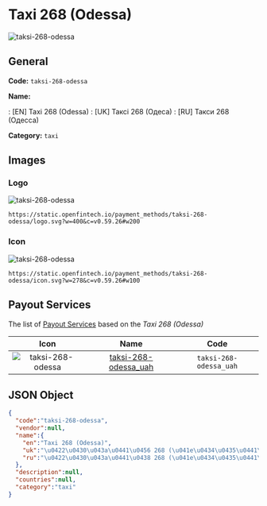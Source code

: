 
# Taxi 268 (Odessa) 
![taksi-268-odessa](https://static.openfintech.io/payment_methods/taksi-268-odessa/logo.svg?w=400&c=v0.59.26#w200)  

## General 
**Code:** `taksi-268-odessa` 
 
**Name:** 
 
:	[EN] Taxi 268 (Odessa) 
:	[UK] Таксі 268 (Одеса) 
:	[RU] Такси 268 (Одесса) 
 
**Category:** `taxi` 
 

## Images 

### Logo 
![taksi-268-odessa](https://static.openfintech.io/payment_methods/taksi-268-odessa/logo.svg?w=400&c=v0.59.26#w200)  

```
https://static.openfintech.io/payment_methods/taksi-268-odessa/logo.svg?w=400&c=v0.59.26#w200
```  

### Icon 
![taksi-268-odessa](https://static.openfintech.io/payment_methods/taksi-268-odessa/icon.svg?w=278&c=v0.59.26#w100)  

```
https://static.openfintech.io/payment_methods/taksi-268-odessa/icon.svg?w=278&c=v0.59.26#w100
```  

## Payout Services 
 
The list of [Payout Services](/payout-services/) based on the _Taxi 268 (Odessa)_ 

|Icon|Name|Code| 
|:---:|:---:|:---:| 
|![taksi-268-odessa](https://static.openfintech.io/payout_methods/taksi-268-odessa/icon.png?w=278&c=v0.59.26#w40) |[taksi-268-odessa_uah](/payout-services/taksi-268-odessa_uah/)|`taksi-268-odessa_uah`| 
 

## JSON Object 

```json
{
  "code":"taksi-268-odessa",
  "vendor":null,
  "name":{
    "en":"Taxi 268 (Odessa)",
    "uk":"\u0422\u0430\u043a\u0441\u0456 268 (\u041e\u0434\u0435\u0441\u0430)",
    "ru":"\u0422\u0430\u043a\u0441\u0438 268 (\u041e\u0434\u0435\u0441\u0441\u0430)"
  },
  "description":null,
  "countries":null,
  "category":"taxi"
}
```  
